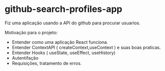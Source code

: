 # github-search-profiles-app
Fiz uma aplicação usando a API do github para procurar usuarios.

Motivação para o projeto: 
  - Entender como uma aplicação React funciona.
  - Entender ContextAPI ( createContext,useContext ) e suas boas praticas.
  - Entender Hooks ( useState, useEffect, useHistory)
  - Autentifação
  - Requisições, tratamento de erros.

